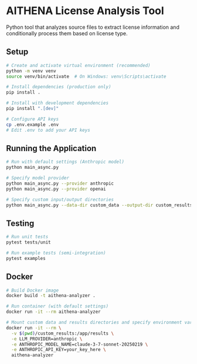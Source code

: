 # AITHENA License Analysis Tool

Python tool that analyzes source files to extract license information and conditionally process them based on license type.

## Setup

```bash
# Create and activate virtual environment (recommended)
python -m venv venv
source venv/bin/activate  # On Windows: venv\Scripts\activate

# Install dependencies (production only)
pip install .

# Install with development dependencies
pip install ".[dev]"

# Configure API keys
cp .env.example .env
# Edit .env to add your API keys
```

## Running the Application

```bash
# Run with default settings (Anthropic model)
python main_async.py

# Specify model provider
python main_async.py --provider anthropic
python main_async.py --provider openai

# Specify custom input/output directories
python main_async.py --data-dir custom_data --output-dir custom_results
```

## Testing

```bash
# Run unit tests
pytest tests/unit

# Run example tests (semi-integration)
pytest examples
```

## Docker

```bash
# Build Docker image
docker build -t aithena-analyzer .

# Run container (with default settings)
docker run -it --rm aithena-analyzer

# Mount custom data and results directories and specify environment variables
docker run -it --rm \
  -v $(pwd)/custom_results:/app/results \
  -e LLM_PROVIDER=anthropic \
  -e ANTHROPIC_MODEL_NAME=claude-3-7-sonnet-20250219 \
  -e ANTHROPIC_API_KEY=your_key_here \
  aithena-analyzer
```